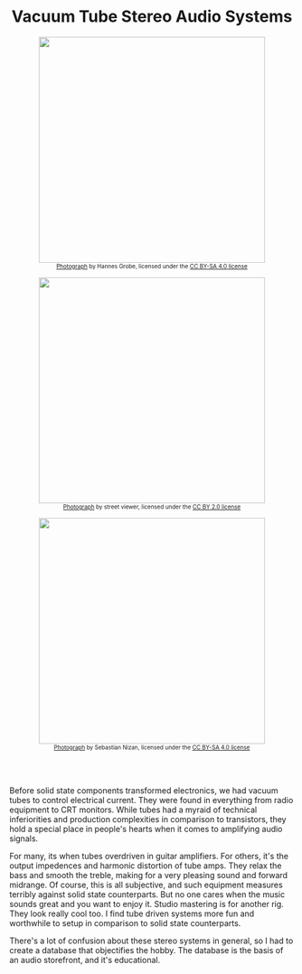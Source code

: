 <div align="center">

# Vacuum Tube Stereo Audio Systems

<img width="400px" src="https://upload.wikimedia.org/wikipedia/commons/thumb/9/94/Tube_amplifier_%28time_exposure%29.jpg/800px-Tube_amplifier_%28time_exposure%29.jpg"/><br>
<small style="font-size: 10px;">[Photograph](https://commons.wikimedia.org/wiki/File:Tube_amplifier_(time_exposure).jpg) by Hannes Grobe, licensed under the [CC BY-SA 4.0 license](https://creativecommons.org/licenses/by-sa/4.0/deed.en)</small>

<img width="400px" src="https://upload.wikimedia.org/wikipedia/commons/c/cb/Tube_amplifier_%40_Vacuum_Tube_Kingdom%2C_Tokyo_Radio_Department_Store_B1F_%282010-03-06_16.34.02%29.jpg"/><br>
<small style="font-size: 10px;">[Photograph](https://commons.wikimedia.org/wiki/File:Tube_amplifier_@_Vacuum_Tube_Kingdom,_Tokyo_Radio_Department_Store_B1F_(2010-03-06_16.34.02).jpg) by street viewer, licensed under the [CC BY 2.0 license](https://creativecommons.org/licenses/by/2.0/)</small>

<img width="400px" src="https://upload.wikimedia.org/wikipedia/commons/thumb/c/cd/Glowing_vacuum_tubes_of_tube_audio_amplifier_Mcintosh_MC275_%28cropped%29.jpg/755px-Glowing_vacuum_tubes_of_tube_audio_amplifier_Mcintosh_MC275_%28cropped%29.jpg"/><br>
<small style="font-size: 10px;">[Photograph](https://commons.wikimedia.org/wiki/File:Glowing_vacuum_tubes_of_Mcintosh_MC240_audio_amplifier.jpg) by Sebastian Nizan, licensed under the [CC BY-SA 4.0 license](https://creativecommons.org/licenses/by-sa/4.0/deed.en)</small>

</div>

<br><br>

Before solid state components transformed electronics, we had vacuum tubes to control electrical current. 
They were found in everything from radio equipment to CRT monitors. 
While tubes had a myraid of technical inferiorities and production complexities in comparison to transistors,
they hold a special place in people's hearts when it comes to amplifying audio signals. <br>

For many, its when tubes overdriven in guitar amplifiers. 
For others, it's the output impedences and harmonic distortion of tube amps. 
They relax the bass and smooth the treble, making for a very pleasing sound and forward midrange.
Of course, this is all subjective, and such equipment measures terribly against solid state counterparts.
But no one cares when the music sounds great and you want to enjoy it. Studio mastering is for another rig.
They look really cool too. I find tube driven systems more fun and worthwhile to setup in comparison to solid state counterparts. <br>

There's a lot of confusion about these stereo systems in general, so I had to create a database that
objectifies the hobby. The database is the basis of an audio storefront, and it's educational. 
